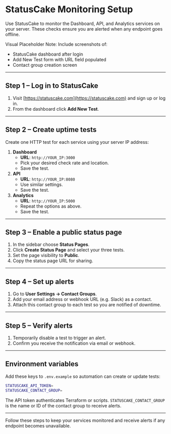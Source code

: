 # StatusCake Monitoring Setup

Use StatusCake to monitor the Dashboard, API, and Analytics services on your server.
These checks ensure you are alerted when any endpoint goes offline.

Visual Placeholder Note:
 Include screenshots of:
  - StatusCake dashboard after login
  - Add New Test form with URL field populated
  - Contact group creation screen

---

## Step 1 – Log in to StatusCake

1. Visit [https://statuscake.com](https://statuscake.com) and sign up or log in.
2. From the dashboard click **Add New Test**.

---

## Step 2 – Create uptime tests

Create one HTTP test for each service using your server IP address:

1. **Dashboard**
   - **URL**: `http://YOUR_IP:3000`
   - Pick your desired check rate and location.
   - Save the test.
2. **API**
   - **URL**: `http://YOUR_IP:8080`
   - Use similar settings.
   - Save the test.
3. **Analytics**
   - **URL**: `http://YOUR_IP:5000`
   - Repeat the options as above.
   - Save the test.

---

## Step 3 – Enable a public status page

1. In the sidebar choose **Status Pages**.
2. Click **Create Status Page** and select your three tests.
3. Set the page visibility to **Public**.
4. Copy the status page URL for sharing.

---

## Step 4 – Set up alerts

1. Go to **User Settings → Contact Groups**.
2. Add your email address or webhook URL (e.g. Slack) as a contact.
3. Attach this contact group to each test so you are notified of downtime.

---

## Step 5 – Verify alerts

1. Temporarily disable a test to trigger an alert.
2. Confirm you receive the notification via email or webhook.

---

## Environment variables

Add these keys to `.env.example` so automation can create or update tests:

```bash
STATUSCAKE_API_TOKEN=
STATUSCAKE_CONTACT_GROUP=
```

The API token authenticates Terraform or scripts. `STATUSCAKE_CONTACT_GROUP` is the name or ID
of the contact group to receive alerts.

---

Follow these steps to keep your services monitored and receive alerts if any endpoint becomes unavailable.
